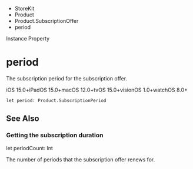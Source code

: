 

- StoreKit
- Product
- Product.SubscriptionOffer
-  period 

Instance Property

# period

The subscription period for the subscription offer.

iOS 15.0+iPadOS 15.0+macOS 12.0+tvOS 15.0+visionOS 1.0+watchOS 8.0+

``` source
let period: Product.SubscriptionPeriod
```

## See Also

### Getting the subscription duration

let periodCount: Int

The number of periods that the subscription offer renews for.

